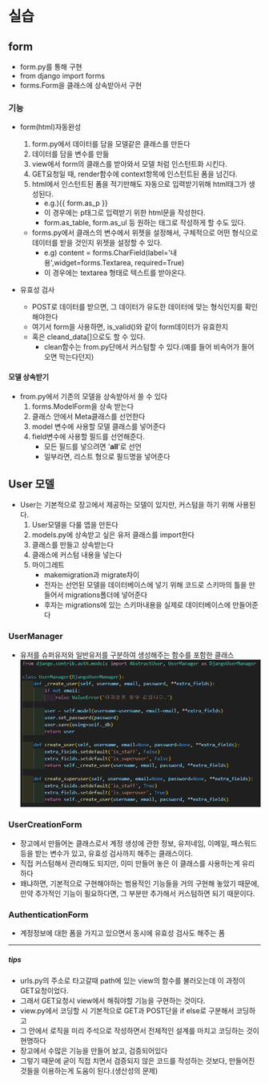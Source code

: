  # 실습
 ## form
 * form.py를 통해 구현
 * from django import forms
 * forms.Form을 클래스에 상속받아서 구현

### 기능
* form(html)자동완성
  1. form.py에서 데이터를 담을 모델같은 클래스를 만든다
  2. 데이터를 담을 변수를 만듦
  3. view에서 form의 클래스를 받아와서 모델 처럼 인스턴트화 시킨다.
  4. GET요청일 때, render함수에 context항목에 인스턴트된 폼을 넘긴다.
  5. html에서 인스턴트된 폼을 적기만해도 자동으로 입력받기위해 html태그가 생성된다.
     * e.g.){{ form.as_p }}
     * 이 경우에는 p태그로 입력받기 위한 html문을 작성한다.
     * form.as_table, form.as_ul 등 원하는 태그로 작성하게 할 수도 있다.
  * forms.py에서 클래스의 변수에서 위젯을 설정해서, 구체적으로 어떤 형식으로 데이터를 받을 것인지 위젯을 설정할 수 있다.
    * e.g) content = forms.CharField(label='내용',widget=forms.Textarea, required=True)
    * 이 경우에는 textarea 형태로 텍스트를 받아온다.

* 유효성 검사
  * POST로 데이터를 받으면, 그 데이터가 유도한 데이터에 맞는 형식인지를 확인해야한다
  * 여기서 form을 사용하면, is_valid()와 같이 form데이터가 유효한지
  * 혹은 cleand_data[]으로도 할 수 있다.
    * clean함수는 from.py단에서 커스텀할 수 있다.(예를 들어 비속어가 들어오면 막는다던지)

#### 모델 상속받기
* from.py에서 기존의 모델을 상속받아서 쓸 수 있다
  1. forms.ModelForm을 상속 받는다
  2. 클래스 안에서 Meta클래스를 선언한다
  3. model 변수에 사용할 모델 클래스를 넣어준다
  4. field변수에 사용할 필드를 선언해준다.
     * 모든 필드를 넣으려면 '__all__'로 선언
     * 일부라면, 리스트 형으로 필드명을 넣어준다

## User 모델
* User는 기본적으로 장고에서 제공하는 모델이 있지만, 커스텀을 하기 위해 사용된다.
  1. User모델을 다룰 앱을 만든다
  2. models.py에 상속받고 싶은 유저 클래스를 import한다
  3. 클래스를 만들고 상속받는다
  4. 클래스에 커스텀 내용을 넣는다
  5. 마이그레트
     * makemigration과 migrate차이
     * 전자는 선언된 모델을 데이터베이스에 넣기 위해 코드로 스키마의 틀을 만들어서 migrations폴더에 넣어준다
     * 후자는 migrations에 있는 스키마내용을 실제로 데이터베이스에 만들어준다

### UserManager
* 유저를 슈퍼유저와 일반유저를 구분하여 생성해주는 함수를 포함한 클래스
![user manager](./img/usermanager.png)

### UserCreationForm
* 장고에서 만들어논 클래스로서 계정 생성에 관한 정보, 유저네임, 이메일, 패스워드 등을 받는 변수가 있고, 유효성 검사까지 해주는 클래스이다.
* 직접 커스텀해서 관리해도 되지만, 이미 만들어 놓은 이 클래스를 사용하는게 유리하다
* 왜냐하면, 기본적으로 구현해야하는 범용적인 기능들을 거의 구현해 놓았기 때문에, 만약 추가적인 기능이 필요하다면, 그 부분만 추가해서 커스텀하면 되기 때문이다.

### AuthenticationForm
* 계정정보에 대한 폼을 가지고 있으면서 동시에 유효성 검사도 해주는 폼

***
##### tips
* urls.py의 주소로 타고갈때 path에 있는 view의 함수를 불러오는데 이 과정이 GET요청이었다.
* 그래서 GET요청시 view에서 해줘야할 기능을 구현하는 것이다.
* view.py에서 코딩할 시 기본적으로 GET과 POST단을 if else로 구분해서 코딩하고
* 그 안에서 로직을 미리 주석으로 작성하면서 전체적인 설계를 마치고 코딩하는 것이 현명하다
* 장고에서 수많은 기능을 만들어 놨고, 검증되어있다
* 그렇기 때문에 굳이 직접 치면서 검증되지 않은 코드를 작성하는 것보다, 만들어진 것들을 이용하는게 도움이 된다.(생산성의 문제)